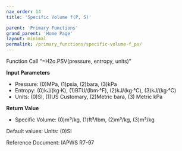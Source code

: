 ```yaml
---
nav_order: 14
title: 'Specific Volume f(P, S)'

parent: 'Primary Functions'
grand_parent: 'Home Page'
layout: minimal
permalink: /primary_functions/specific-volume-f_ps/
---
```


Function Call “=H2o.PSV(pressure, entropy, units)”

**Input Parameters**

- Pressure: (0)MPa, (1)psia, (2)bara, (3)kPa
- Entropy: (0)kJ/(kg·K), (1)BTU/(lbm·°F), (2)kJ/(kg·°C), (3)kJ/(kg·°C)
- Units: (0)SI, (1)US Customary, (2)Metric bara, (3) Metric kPa

**Return Value**

- Specific Volume: (0)m³/kg, (1)ft³/lbm, (2)m³/kg, (3)m³/kg

Default values: Units: (0)SI

Reference Document: IAPWS R7-97